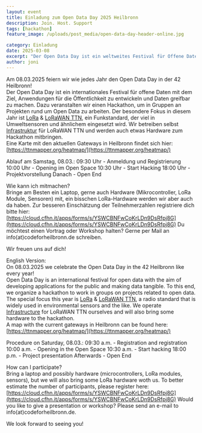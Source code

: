 ```yaml
---
layout: event
title: Einladung zum Open Data Day 2025 Heilbronn
description: Join. Host. Support
tags: [hackathon]
feature_image: /uploads/post_media/open-data-day-header-online.jpg

category: Einladung
date: 2025-03-08
excerpt: "Der Open Data Day ist ein weltweites Festival für Offene Daten. Wir veranstalten am 08. März hierzu einen Hackathon mit Fokus auf Umweltsensorik und LoRaWAN TTN."
author: joni
---
```


Am 08.03.2025 feiern wir wie jedes Jahr den Open Data Day in der 42 Heilbronn!  
Der Open Data Day ist ein internationales Festival für offene Daten mit dem Ziel, Anwendungen für die Öffentlichkeit zu entwickeln und Daten greifbar zu machen.
Dazu veranstalten wir einen Hackathon, um in Gruppen an Projekten rund um Open Data zu arbeiten.
Der besondere Fokus in diesem Jahr ist [LoRa](https://de.wikipedia.org/wiki/Long_Range_Wide_Area_Network) & [LoRaWAN TTN](https://de.wikipedia.org/wiki/The_Things_Network), ein Funkstandard, der viel in Umweltsensoren und ähnlichem eingesetzt wird. Wir betreiben selbst [Infrastruktur](https://codeforheilbronn.de/projects/2018-02-08-LoraWan) für LoRaWAN TTN und werden auch etwas Hardware zum Hackathon mitbringen.  
Eine Karte mit den aktuellen Gateways in Heilbronn findet sich hier: [https://ttnmapper.org/heatmap/](https://ttnmapper.org/heatmap/)  


Ablauf am Samstag, 08.03.:
09:30 Uhr - Anmeldung und Registrierung
10:00 Uhr - Opening im Open Space
10:30 Uhr - Start Hacking
18:00 Uhr - Projektvorstellung
Danach    - Open End


Wie kann ich mitmachen?  
Bringe am Besten ein Laptop, gerne auch Hardware (Mikrocontroller, LoRa Module, Sensoren) mit, ein bisschen LoRa-Hardware werden wir aber auch da haben. Zur besseren Einschätzung der Teilnehmerzahlen registriere dich bitte hier: [https://cloud.cfhn.it/apps/forms/s/YSWCBNFwCoKrLDn9DsRfpj8G](https://cloud.cfhn.it/apps/forms/s/YSWCBNFwCoKrLDn9DsRfpj8G)
Du möchtest einen Vortrag oder Workshop halten? Gerne per Mail an info(at)codeforheilbronn.de schreiben.

Wir freuen uns auf dich!

English Version:  
On 08.03.2025 we celebrate the Open Data Day in the 42 Heilbronn like every year!  
Open Data Day is an international festival for open data with the aim of developing applications for the public and making data tangible.
To this end, we organize a hackathon to work in groups on projects related to open data.
The special focus this year is [LoRa](https://en.wikipedia.org/wiki/LoRa#LoRaWAN) & [LoRaWAN TTN](https://de.wikipedia.org/wiki/The_Things_Network), a radio standard that is widely used in environmental sensors and the like. We operate [Infrastructure](https://codeforheilbronn.de/projects/2018-02-08-LoraWan) for LoRaWAN TTN ourselves and will also bring some hardware to the hackathon.  
A map with the current gateways in Heilbronn can be found here: [https://ttnmapper.org/heatmap/](https://ttnmapper.org/heatmap/)  


Procedure on Saturday, 08.03.:
09:30 a.m. - Registration and registration
10:00 a.m. - Opening in the Open Space
10:30 a.m. - Start hacking
18:00 p.m. - Project presentation
Afterwards - Open End


How can I participate?  
Bring a laptop and possibly hardware (microcontrollers, LoRa modules, sensors), but we will also bring some LoRa hardware woth us. To better estimate the number of participants, please register here: [https://cloud.cfhn.it/apps/forms/s/YSWCBNFwCoKrLDn9DsRfpj8G](https://cloud.cfhn.it/apps/forms/s/YSWCBNFwCoKrLDn9DsRfpj8G)
Would you like to give a presentation or workshop? Please send an e-mail to info(at)codeforheilbronn.de.

We look forward to seeing you!
